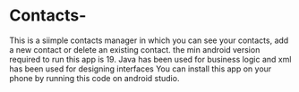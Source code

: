 # Contacts-
This is a  siimple contacts manager in which you can see your contacts, add a new contact or delete an existing contact. 
the min android version required to run this app is 19.
Java has been used for business logic and xml has been used for designing interfaces
You can install this app on your phone by running this code on android studio.
